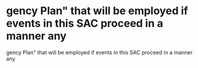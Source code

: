 # gency Plan" that will be employed if events in this SAC proceed in a manner any

gency Plan" that will be employed if events in this SAC proceed in a manner any